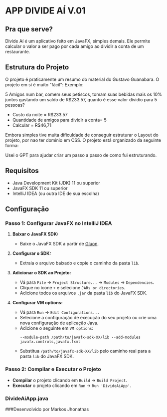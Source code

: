 # APP DIVIDE AÍ V.01
## Pra que serve?
 Divide Aí é um aplicativo feito em JavaFX, simples demais. Ele permite calcular o valor a ser pago por cada amigo ao dividir a conta de um restaurante.

## Estrutura do Projeto
O projeto é praticamente um resumo do material do Gustavo Guanabara.
O projeto em sí é muito "fácil":
Exemplo:

5 Amigos num bar, comem seus petiscos, tomam suas bebidas mais os 10% juntos gastando um saldo de R$233.57, quanto é esse valor dividio para 5 pessoas?
- Custo da noite = R$233.57
- Quantidade de amigos para dividir a conta= 5
- Calcular = R$46,71

Embora simples tive muita dificuldade de conseguir estruturar o Layout do projeto, por nao ter dominio em CSS.
O projeto está organizado da seguinte forma:

Usei o GPT para ajudar criar um passo a passo de como fui estruturando.

## Requisitos
- Java Development Kit (JDK) 11 ou superior
- JavaFX SDK 11 ou superior
- IntelliJ IDEA (ou outra IDE de sua escolha)

## Configuração

### Passo 1: Configurar JavaFX no IntelliJ IDEA

1. **Baixar o JavaFX SDK:**
    - Baixe o JavaFX SDK a partir de [Gluon](https://gluonhq.com/products/javafx/).

2. **Configurar o SDK:**
    - Extraia o arquivo baixado e copie o caminho da pasta `lib`.

3. **Adicionar o SDK ao Projeto:**
    - Vá para `File` -> `Project Structure...` -> `Modules` -> `Dependencies`.
    - Clique no ícone `+` e selecione `JARs or directories`.
    - Adicione todos os arquivos `.jar` da pasta `lib` do JavaFX SDK.

4. **Configurar VM options:**
    - Vá para `Run` -> `Edit Configurations...`
    - Selecione a configuração de execução do seu projeto ou crie uma nova configuração de aplicação Java.
    - Adicione o seguinte em `VM options`:
      ```
      --module-path /path/to/javafx-sdk-XX/lib --add-modules javafx.controls,javafx.fxml
      ```
    - Substitua `/path/to/javafx-sdk-XX/lib` pelo caminho real para a pasta `lib` do JavaFX SDK.

### Passo 2: Compilar e Executar o Projeto

- **Compilar** o projeto clicando em `Build` -> `Build Project`.
- **Executar** o projeto clicando em `Run` -> `Run 'DivideAiApp'`.


### DivideAiApp.java
###Desenvolvido por Markos Jhonathas